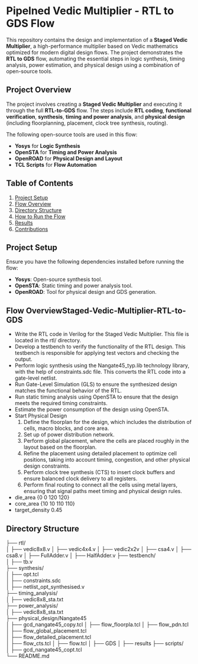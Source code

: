 # Pipelned Vedic Multiplier - RTL to GDS Flow
This repository contains the design and implementation of a **Staged Vedic Multiplier**, a high-performance multiplier based on Vedic mathematics optimized for modern digital design flows. The project demonstrates the **RTL to GDS** flow, automating the essential steps in logic synthesis, timing analysis, power estimation, and physical design using a combination of open-source tools.

## Project Overview

The project involves creating a **Staged Vedic Multiplier** and executing it through the full **RTL-to-GDS** flow. The steps include **RTL coding**, **functional verification**, **synthesis**, **timing and power analysis**, and **physical design** (including floorplanning, placement, clock tree synthesis, routing).

The following open-source tools are used in this flow:
- **Yosys** for **Logic Synthesis**
- **OpenSTA** for **Timing and Power Analysis**
- **OpenROAD** for **Physical Design and Layout**
- **TCL Scripts** for **Flow Automation**

## Table of Contents

1. [Project Setup](#project-setup)
2. [Flow Overview](#flow-overview)
4. [Directory Structure](#directory-structure)
5. [How to Run the Flow](#how-to-run-the-flow)
6. [Results](#results)
7. [Contributions](#contributions)

## Project Setup

Ensure you have the following dependencies installed before running the flow:

- **Yosys**: Open-source synthesis tool.
- **OpenSTA**: Static timing and power analysis tool.
- **OpenROAD**: Tool for physical design and GDS generation.

## Flow OverviewStaged-Vedic-Multiplier-RTL-to-GDS

- Write the RTL code in Verilog for the Staged Vedic Multiplier. This file is located in the rtl/ directory.
- Develop a testbench to verify the functionality of the RTL design. This testbench is responsible for applying test vectors and checking the output.
- Perform logic synthesis using the Nangate45_typ.lib technology library, with the help of constraints.sdc file. This converts the RTL code into a gate-level netlist.
- Run Gate-Level Simulation (GLS) to ensure the synthesized design matches the functional behavior of the RTL.
- Run static timing analysis using OpenSTA to ensure that the design meets the required timing constraints.
- Estimate the power consumption of the design using OpenSTA.
- Start Physical Design
  1. Define the floorplan for the design, which includes the distribution of cells, macro blocks, and core area.
  2. Set up of power distribution network.
  3. Perform global placement, where the cells are placed roughly in the layout based on the floorplan.
  4. Refine the placement using detailed placement to optimize cell positions, taking into account timing, congestion, and other physical design constraints.
  5. Perform clock tree synthesis (CTS) to insert clock buffers and ensure balanced clock delivery to all registers.
  6. Perform final routing to connect all the cells using metal layers, ensuring that signal paths meet timing and physical design rules.
- die_area {0 0 120 120}
- core_area {10 10 110 110}
- target_density 0.45

## Directory Structure 

├── rtl/                         
│   ├── vedic8x8.v
│   ├── vedic4x4.v
│   ├── vedic2x2v
│   ├── csa4.v
│   ├── csa8.v
│   ├── FullAdder.v
│   ├── HalfAdder.v
├── testbench/                    
│   ├── tb.v     
├── synthesis/                    
│   ├── opt.tcl          
│   ├── constraints.sdc           
│   ├── netlist_opt_synthesised.v     
├── timing_analysis/              
│   ├── vedic8x8_sta.txt        
├── power_analysis/               
│   ├── vedic8x8_sta.txt          
├── physical_design/Nangate45              
│   ├── gcd_nangate45_copy.tcl
│   ├── flow_floorpla.tcl
│   ├── flow_pdn.tcl
│   ├── flow_global_placement.tcl             
│   ├── flow_detailed_placement.tcl  
│   ├── flow_cts.tcl
│   ├── flow.tcl
│   ├── GDS
│   ├── results
├── scripts/                       
│   ├── gcd_nangate45_copt.tcl          
└── README.md                      


